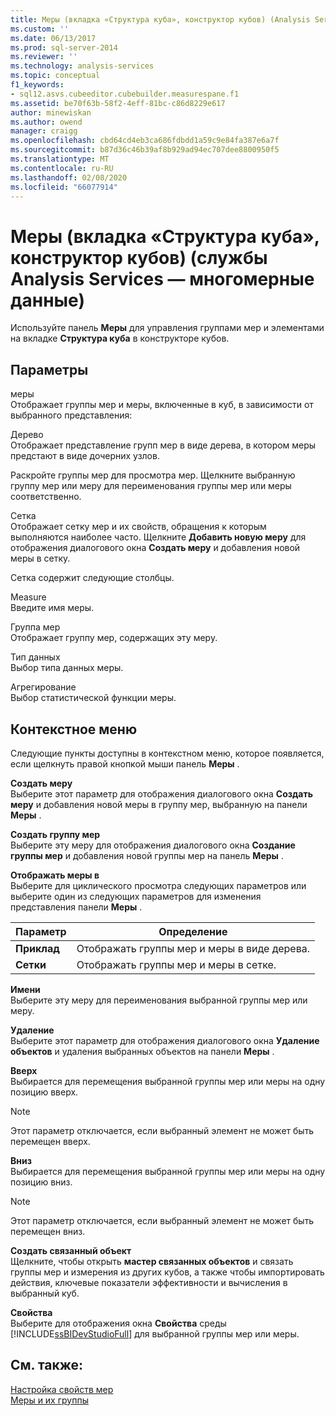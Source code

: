 ```yaml
---
title: Меры (вкладка «Структура куба», конструктор кубов) (Analysis Services-многомерные данные) | Документация Майкрософт
ms.custom: ''
ms.date: 06/13/2017
ms.prod: sql-server-2014
ms.reviewer: ''
ms.technology: analysis-services
ms.topic: conceptual
f1_keywords:
- sql12.asvs.cubeeditor.cubebuilder.measurespane.f1
ms.assetid: be70f63b-58f2-4eff-81bc-c86d8229e617
author: minewiskan
ms.author: owend
manager: craigg
ms.openlocfilehash: cbd64cd4eb3ca686fdbdd1a59c9e84fa387e6a7f
ms.sourcegitcommit: b87d36c46b39af8b929ad94ec707dee8800950f5
ms.translationtype: MT
ms.contentlocale: ru-RU
ms.lasthandoff: 02/08/2020
ms.locfileid: "66077914"
---
```

# <a name="measures-cube-structure-tab-cube-designer-analysis-services---multidimensional-data"></a>Меры (вкладка «Структура куба», конструктор кубов) (службы Analysis Services — многомерные данные)
  Используйте панель **Меры** для управления группами мер и элементами на вкладке **Структура куба** в конструкторе кубов.  
  
## <a name="options"></a>Параметры  
 меры  
 Отображает группы мер и меры, включенные в куб, в зависимости от выбранного представления:  
  
 Дерево  
 Отображает представление групп мер в виде дерева, в котором меры предстают в виде дочерних узлов.  
  
 Раскройте группы мер для просмотра мер. Щелкните выбранную группу мер или меру для переименования группы мер или меры соответственно.  
  
 Сетка  
 Отображает сетку мер и их свойств, обращения к которым выполняются наиболее часто. Щелкните **Добавить новую меру** для отображения диалогового окна **Создать меру** и добавления новой меры в сетку.  
  
 Сетка содержит следующие столбцы.  
  
 Measure  
 Введите имя меры.  
  
 Группа мер  
 Отображает группу мер, содержащих эту меру.  
  
 Тип данных  
 Выбор типа данных меры.  
  
 Агрегирование  
 Выбор статистической функции меры.  
  
## <a name="context-menu"></a>Контекстное меню  
 Следующие пункты доступны в контекстном меню, которое появляется, если щелкнуть правой кнопкой мыши панель **Меры** .  
  
 **Создать меру**  
 Выберите этот параметр для отображения диалогового окна **Создать меру** и добавления новой меры в группу мер, выбранную на панели **Меры** .  
  
 **Создать группу мер**  
 Выберите эту меру для отображения диалогового окна **Создание группы мер** и добавления новой группы мер на панель **Меры** .  
  
 **Отображать меры в**  
 Выберите для циклического просмотра следующих параметров или выберите один из следующих параметров для изменения представления панели **Меры** .  
  
|Параметр|Определение|  
|------------|----------------|  
|**Приклад**|Отображать группы мер и меры в виде дерева.|  
|**Сетки**|Отображать группы мер и меры в сетке.|  
  
 **Имени**  
 Выберите эту меру для переименования выбранной группы мер или меру.  
  
 **Удаление**  
 Выберите этот параметр для отображения диалогового окна **Удаление объектов** и удаления выбранных объектов на панели **Меры** .  
  
 **Вверх**  
 Выбирается для перемещения выбранной группы мер или меры на одну позицию вверх.  
  
> [!NOTE]  
>  Этот параметр отключается, если выбранный элемент не может быть перемещен вверх.  
  
 **Вниз**  
 Выбирается для перемещения выбранной группы мер или меры на одну позицию вниз.  
  
> [!NOTE]  
>  Этот параметр отключается, если выбранный элемент не может быть перемещен вниз.  
  
 **Создать связанный объект**  
 Щелкните, чтобы открыть **мастер связанных объектов** и связать группы мер и измерения из других кубов, а также чтобы импортировать действия, ключевые показатели эффективности и вычисления в выбранный куб.  
  
 **Свойства**  
 Выберите для отображения окна **Свойства** среды [!INCLUDE[ssBIDevStudioFull](../includes/ssbidevstudiofull-md.md)] для выбранной группы мер или меры.  
  
## <a name="see-also"></a>См. также:  
 [Настройка свойств мер](multidimensional-models/configure-measure-properties.md)   
 [Меры и их группы](multidimensional-models/measures-and-measure-groups.md)  
  
  
